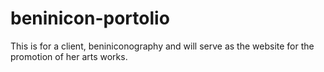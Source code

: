 # beninicon-portolio
This is for a client, beniniconography and will serve as the website for the promotion of her arts works.

